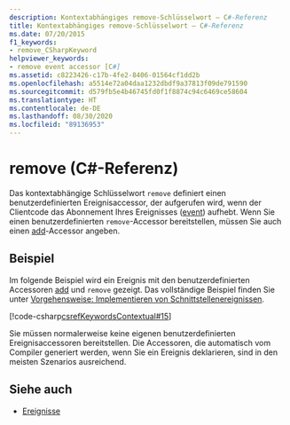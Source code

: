 ```yaml
---
description: Kontextabhängiges remove-Schlüsselwort – C#-Referenz
title: Kontextabhängiges remove-Schlüsselwort – C#-Referenz
ms.date: 07/20/2015
f1_keywords:
- remove_CSharpKeyword
helpviewer_keywords:
- remove event accessor [C#]
ms.assetid: c8223426-c17b-4fe2-8406-01564cf1dd2b
ms.openlocfilehash: a5514e72a04daa1232dbdf9a37813f09de791590
ms.sourcegitcommit: d579fb5e4b46745fd0f1f8874c94c6469ce58604
ms.translationtype: HT
ms.contentlocale: de-DE
ms.lasthandoff: 08/30/2020
ms.locfileid: "89136953"
---
```

# <a name="remove-c-reference"></a>remove (C#-Referenz)

Das kontextabhängige Schlüsselwort `remove` definiert einen benutzerdefinierten Ereignisaccessor, der aufgerufen wird, wenn der Clientcode das Abonnement Ihres Ereignisses ([event](event.md)) aufhebt. Wenn Sie einen benutzerdefinierten `remove`-Accessor bereitstellen, müssen Sie auch einen [add](add.md)-Accessor angeben.

## <a name="example"></a>Beispiel

Im folgende Beispiel wird ein Ereignis mit den benutzerdefinierten Accessoren [add](add.md) und `remove` gezeigt. Das vollständige Beispiel finden Sie unter [Vorgehensweise: Implementieren von Schnittstellenereignissen](../../programming-guide/events/how-to-implement-interface-events.md).

 [!code-csharp[csrefKeywordsContextual#15](~/samples/snippets/csharp/VS_Snippets_VBCSharp/csrefKeywordsContextual/CS/csrefKeywordsContextual.cs#15)]

Sie müssen normalerweise keine eigenen benutzerdefinierten Ereignisaccessoren bereitstellen. Die Accessoren, die automatisch vom Compiler generiert werden, wenn Sie ein Ereignis deklarieren, sind in den meisten Szenarios ausreichend.

## <a name="see-also"></a>Siehe auch

- [Ereignisse](../../programming-guide/events/index.md)
